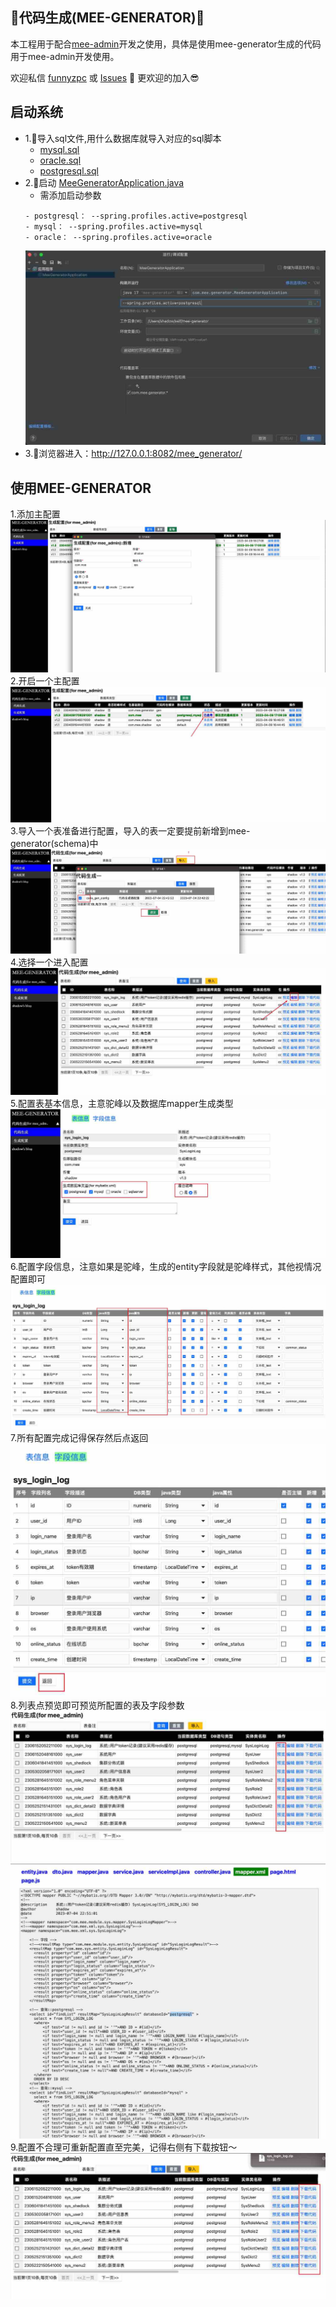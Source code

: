 
## 🎉代码生成(MEE-GENERATOR)🎉
 本工程用于配合[mee-admin](https://github.com/funnyzpc/mee-admin)开发之使用，具体是使用mee-generator生成的代码用于mee-admin开发使用。
  
 欢迎私信 [funnyzpc](https://github.com/funnyzpc) 或 [Issues](https://github.com/funnyzpc/mee-generator/issues/new) 👏 更欢迎的加入😎

## 启动系统
+ 1.🍎导入sql文件,用什么数据库就导入对应的sql脚本
  - [mysql.sql](doc%2Fmysql.sql)
  - [oracle.sql](doc%2Foracle.sql)
  - [postgresql.sql](doc%2Fpostgresql.sql)
+ 2.🍊启动 [MeeGeneratorApplication.java](src%2Fmain%2Fjava%2Fcom%2Fmee%2Fgenerator%2FMeeGeneratorApplication.java)
  - 需添加启动参数
  ```
  - postgresql： --spring.profiles.active=postgresql
  - mysql： --spring.profiles.active=mysql
  - oracle： --spring.profiles.active=oracle
  ```
  ![img.jpg](view/img.jpg)  
+ 3.🍐浏览器进入：http://127.0.0.1:8082/mee_generator/

## 使用MEE-GENERATOR
1.添加主配置
![img.jpg](view/img_0.jpg)
2.开启一个主配置
![img_1.jpg](view/img_1.jpg)
3.导入一个表准备进行配置，导入的表一定要提前新增到mee-generator(schema)中
![img_2.jpg](view/img_2.jpg)
4.选择一个进入配置
![img_3.jpg](view/img_3.jpg)
5.配置表基本信息，主意驼峰以及数据库mapper生成类型
![img_4.jpg](view/img_4.jpg)
6.配置字段信息，注意如果是驼峰，生成的entity字段就是驼峰样式，其他视情况配置即可
![img_5.jpg](view/img_5.jpg)
7.所有配置完成记得保存然后点返回
![img_6.jpg](view/img_6.jpg)
8.列表点预览即可预览所配置的表及字段参数
![img_7.jpg](view/img_7.jpg)
![img_8.jpg](view/img_8.jpg)
9.配置不合理可重新配置直至完美，记得右侧有下载按钮～
![img_9.jpg](view/img_9.jpg)